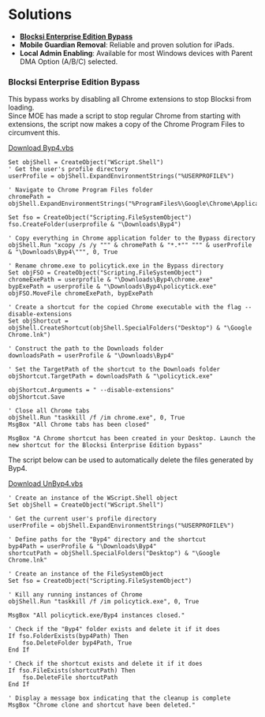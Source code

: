 # Solutions
- [**Blocksi Enterprise Edition Bypass**](#blocksi-enterprise-edition-bypass)
- **Mobile Guardian Removal**: Reliable and proven solution for iPads.
- **Local Admin Enabling**: Available for most Windows devices with Parent DMA Option (A/B/C) selected.

### Blocksi Enterprise Edition Bypass
This bypass works by disabling all Chrome extensions to stop Blocksi from loading.  
Since MOE has made a script to stop regular Chrome from starting with extensions, the script now makes a copy of the Chrome Program Files to circumvent this.   
<a href="Byp4.vbs" download><p>Download Byp4.vbs</p></a>
``` vbnet
Set objShell = CreateObject("WScript.Shell")
' Get the user's profile directory
userProfile = objShell.ExpandEnvironmentStrings("%USERPROFILE%")

' Navigate to Chrome Program Files folder
chromePath = objShell.ExpandEnvironmentStrings("%ProgramFiles%\Google\Chrome\Application\")

Set fso = CreateObject("Scripting.FileSystemObject")
fso.CreateFolder(userprofile & "\Downloads\Byp4")

' Copy everything in Chrome application folder to the Bypass directory
objShell.Run "xcopy /s /y """ & chromePath & "*.*"" """ & userProfile & "\Downloads\Byp4\""", 0, True

' Rename chrome.exe to policytick.exe in the Bypass directory
Set objFSO = CreateObject("Scripting.FileSystemObject")
chromeExePath = userprofile & "\Downloads\Byp4\chrome.exe"
bypExePath = userprofile & "\Downloads\Byp4\policytick.exe"
objFSO.MoveFile chromeExePath, bypExePath

' Create a shortcut for the copied Chrome executable with the flag --disable-extensions
Set objShortcut = objShell.CreateShortcut(objShell.SpecialFolders("Desktop") & "\Google Chrome.lnk")

' Construct the path to the Downloads folder
downloadsPath = userProfile & "\Downloads\Byp4"

' Set the TargetPath of the shortcut to the Downloads folder
objShortcut.TargetPath = downloadsPath & "\policytick.exe"

objShortcut.Arguments = " --disable-extensions"
objShortcut.Save

' Close all Chrome tabs
objShell.Run "taskkill /f /im chrome.exe", 0, True
MsgBox "All Chrome tabs has been closed"

MsgBox "A Chrome shortcut has been created in your Desktop. Launch the new shortcut for the Blocksi Enterprise Edition bypass"
```

The script below can be used to automatically delete the files generated by Byp4.
<a href="UnByp4.vbs" download><p>Download UnByp4.vbs</p></a>
``` vbnet
' Create an instance of the WScript.Shell object
Set objShell = CreateObject("WScript.Shell")

' Get the current user's profile directory
userProfile = objShell.ExpandEnvironmentStrings("%USERPROFILE%")

' Define paths for the "Byp4" directory and the shortcut
byp4Path = userProfile & "\Downloads\Byp4"
shortcutPath = objShell.SpecialFolders("Desktop") & "\Google Chrome.lnk"

' Create an instance of the FileSystemObject
Set fso = CreateObject("Scripting.FileSystemObject")

' Kill any running instances of Chrome
objShell.Run "taskkill /f /im policytick.exe", 0, True

MsgBox "All policytick.exe/Byp4 instances closed."

' Check if the "Byp4" folder exists and delete it if it does
If fso.FolderExists(byp4Path) Then
    fso.DeleteFolder byp4Path, True
End If

' Check if the shortcut exists and delete it if it does
If fso.FileExists(shortcutPath) Then
    fso.DeleteFile shortcutPath
End If

' Display a message box indicating that the cleanup is complete
MsgBox "Chrome clone and shortcut have been deleted."
```